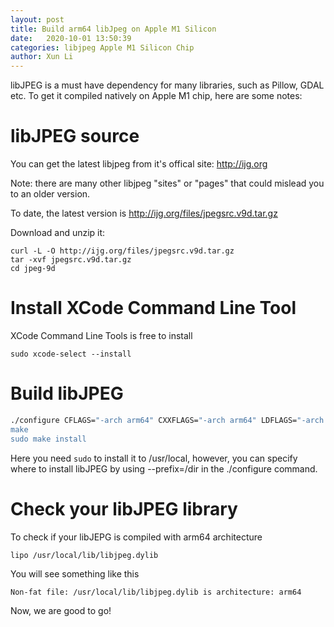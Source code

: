 ```yaml
---
layout: post
title: Build arm64 libJpeg on Apple M1 Silicon
date:   2020-10-01 13:50:39
categories: libjpeg Apple M1 Silicon Chip
author: Xun Li
---
```


libJPEG is a must have dependency for many libraries, such as Pillow, GDAL etc. To get it compiled natively on Apple M1 chip, here are some notes:

# libJPEG source

You can get the latest libjpeg from it's offical site: http://ijg.org

Note: there are many other libjpeg "sites" or "pages" that could mislead you to an older version.

To date, the latest version is http://ijg.org/files/jpegsrc.v9d.tar.gz

Download and unzip it:

```shell
curl -L -O http://ijg.org/files/jpegsrc.v9d.tar.gz
tar -xvf jpegsrc.v9d.tar.gz
cd jpeg-9d
```

# Install XCode Command Line Tool

XCode Command Line Tools is free to install

```shell
sudo xcode-select --install
```

# Build libJPEG

```bash
./configure CFLAGS="-arch arm64" CXXFLAGS="-arch arm64" LDFLAGS="-arch arm64
make
sudo make install
```

Here you need `sudo` to install it to /usr/local, however, you can specify where to install libJPEG by using --prefix=/dir in the ./configure command.

# Check your libJPEG library

To check if your libJEPG is compiled with arm64 architecture

```shell
lipo /usr/local/lib/libjpeg.dylib
```

You will see something like this
```
Non-fat file: /usr/local/lib/libjpeg.dylib is architecture: arm64
```

Now, we are good to go!